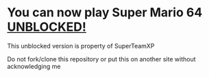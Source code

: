 # You can now play Super Mario 64 [UNBLOCKED!](https://superteamxp.github.io/SM64-Unblocked/)

This unblocked version is property of SuperTeamXP

Do not fork/clone this repository or put this on another site without acknowledging me
